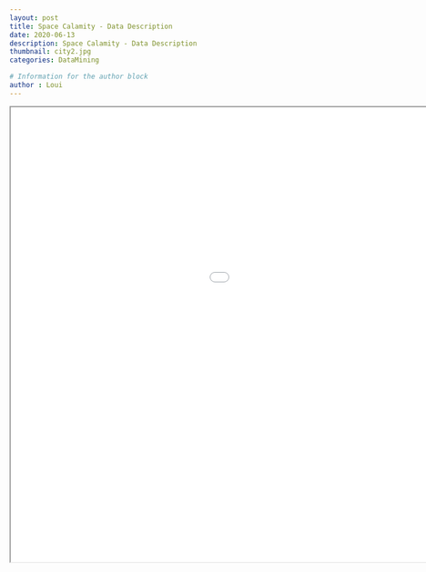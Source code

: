 ```yaml
---
layout: post
title: Space Calamity - Data Description
date: 2020-06-13
description: Space Calamity - Data Description
thumbnail: city2.jpg
categories: DataMining

# Information for the author block
author : Loui
---
```


<p align="center">
  <iframe align="middle"  src="/portfolio/Space Calamity Data Description.pdf" width="1300" height="800" type='application/pdf'/>
  </iframe>
</p>
